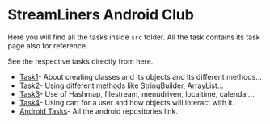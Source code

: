 # StreamLiners Android Club

Here you will find all the tasks inside `src` folder.
All the task contains its task page also for reference.

See the respective tasks directly from here.
- [Task1](https://github.com/Iltwats/StreamLiners/tree/main/Java/src/Task1)- About creating classes and its objects and its different methods...
- [Task2](https://github.com/Iltwats/StreamLiners/tree/main/Java/src/Task2)- Using different methods like StringBuilder, ArrayList...
- [Task3](https://github.com/Iltwats/StreamLiners/tree/main/Java/src/Task3)- Use of Hashmap, filestream, menudriven, localtime, calendar...
- [Task4](https://github.com/Iltwats/StreamLiners/tree/main/Java/src/Task4)- Using cart for a user and how objects will interact with it.
- [Android Tasks](https://github.com/Iltwats/StreamLiners/blob/main/Android/README.md)- All the android repositories link.

